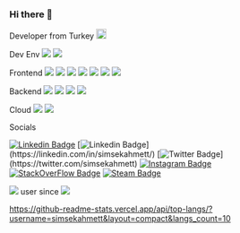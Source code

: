 ### Hi there 👋

Developer from Turkey <img src="https://image.flaticon.com/icons/svg/330/330467.svg" width="18"/>

Dev Env
<img src="https://img.shields.io/badge/Visual_Studio_2019-5C2D91?style=for-the-badge&logo=visual%20studio&logoColor=white" /> <img src="https://img.shields.io/badge/Visual_Studio_Code-0078D4?style=for-the-badge&logo=visual%20studio%20code&logoColor=white" />

Frontend
<img src="https://img.shields.io/badge/Angular-DD0031?style=for-the-badge&logo=angular&logoColor=white" /> <img src="https://img.shields.io/badge/JavaScript-323330?style=for-the-badge&logo=javascript&logoColor=F7DF1E" /> <img src="https://img.shields.io/badge/Node.js-43853D?style=for-the-badge&logo=node.js&logoColor=white" /> <img src="https://img.shields.io/badge/npm-CB3837?style=for-the-badge&logo=npm&logoColor=white" /> <img src="https://img.shields.io/badge/HTML-239120?style=for-the-badge&logo=html5&logoColor=white" /> <img src="https://img.shields.io/badge/CSS-239120?&style=for-the-badge&logo=css3&logoColor=white" /> <img src="https://img.shields.io/badge/Bootstrap-7952B3?&style=for-the-badge&logo=bootstrap&logoColor=white" />


Backend
<img src="https://img.shields.io/badge/C%23-239120?style=for-the-badge&logo=c-sharp&logoColor=white" /> <img src="https://img.shields.io/badge/.NET-5C2D91?style=for-the-badge&logo=.net&logoColor=white" /> <img src="https://img.shields.io/badge/NuGet-004880?style=for-the-badge&logo=nuget&logoColor=white" /> <img src="https://img.shields.io/badge/Java-ED8B00?style=for-the-badge&logo=java&logoColor=white" />

Cloud
<img src="https://img.shields.io/badge/Microsoft_Azure-0089D6?style=for-the-badge&logo=microsoft-azure&logoColor=white" /> <img src="https://img.shields.io/badge/Amazon_AWS-232F3E?style=for-the-badge&logo=amazon-aws&logoColor=white" />

Socials

[![Linkedin Badge](https://img.shields.io/badge/-Linkedin-blue?style=for-the-badge&logo=Linkedin&logoColor=white&link=https://www.linkedin.com/in/burak-selim-şenyurt-b15537ab/)](https://www.linkedin.com/in/burak-selim-şenyurt-b15537ab/) [![Linkedin Badge](https://img.shields.io/badge/LinkedIn-0077B5?style=for-the-badge&logo=linkedin&logoColor=white&link=https://linkedin.com/in/simsekahmett/")](https://linkedin.com/in/simsekahmett/) [![Twitter Badge](https://img.shields.io/badge/Twitter-1DA1F2?style=for-the-badge&logo=twitter&logoColor=white&link=https://twitter.com/simsekahmett")](https://twitter.com/simsekahmett) [![Instagram Badge](https://img.shields.io/badge/Instagram-E4405F?style=for-the-badge&logo=instagram&logoColor=white&link=https://instagram.com/simsekahmett)](https://instagram.com/simsekahmett) [![StackOverFlow Badge](https://img.shields.io/badge/Stack_Overflow-FE7A16?style=for-the-badge&logo=stack-overflow&logoColor=white&link=https://stackoverflow.com/simsekahmett)](https://stackoverflow.com/simsekahmett) [![Steam Badge](https://img.shields.io/badge/Steam-000000?style=for-the-badge&logo=steam&logoColor=white&link=https://steamcommunity.com/id/baronblack99/)](https://steamcommunity.com/id/baronblack99/)

<img src="https://img.shields.io/badge/Windows-0078D6?style=flat&logo=windows&logoColor=white" /> user since <img src="https://img.shields.io/badge/Windows_95-008080?style=flat&logo=windows-95&logoColor=white" />

https://github-readme-stats.vercel.app/api/top-langs/?username=simsekahmett&layout=compact&langs_count=10

<!--
**simsekahmett/simsekahmett** is a ✨ _special_ ✨ repository because its `README.md` (this file) appears on your GitHub profile.

Here are some ideas to get you started:

- 🔭 I’m currently working on ...
- 🌱 I’m currently learning ...
- 👯 I’m looking to collaborate on ...
- 🤔 I’m looking for help with ...
- 💬 Ask me about ...
- 📫 How to reach me: ...
- 😄 Pronouns: ...
- ⚡ Fun fact: ...
-->
